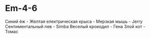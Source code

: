 # Em-4-6
Синий ёж - 
Желтая електрическая крыса - 
Мерзкая мышь - Jerry
Сентиментальный лев - Simba
Веселый крокодил - Гена
Злой кот - Томас
